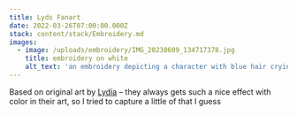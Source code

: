 ```yaml
---
title: Lyds Fanart
date: 2022-03-26T07:00:00.000Z
stack: content/stack/Embroidery.md
images:
  - image: /uploads/embroidery/IMG_20230609_134717378.jpg
    title: embroidery on white
    alt_text: 'an embroidery depicting a character with blue hair crying stars '
---
```


Based on original art by [Lydia](https://lyds.itch.io/) – they always gets such a nice effect with color in their art, so I tried to capture a little of that I guess
